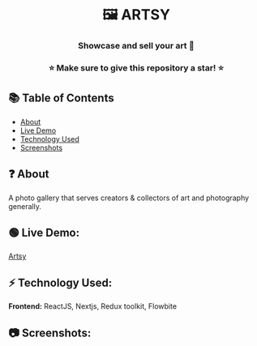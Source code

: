 
<h1 align="center">🖼️ ARTSY</h1>
<h3 align="center">Showcase and sell your art 🎨</h3>

<h3 align="center"> ⭐ Make sure to give this repository a star! ⭐ </h3>

## 📚 Table of Contents

  - [About](#❓-about)
  - [Live Demo](#🟢-live-demo)
  - [Technology Used](#⚡-technology-used)
  - [Screenshots](#📷-screenshots)

## ❓ About
A photo gallery that serves creators & collectors of art and photography generally.

## 🟢 Live Demo:
[Artsy](https://arsty.vercel.app/)

## ⚡ Technology Used:
**Frontend:** ReactJS, Nextjs, Redux toolkit, Flowbite

## 📷 Screenshots:

